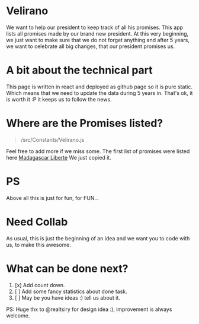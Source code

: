 # Velirano

We want to help our president to keep track of all his promises. This app lists all promises made by our brand new president. At this very beginning, we just want to make sure that we do not forget anything and after 5 years, we want to celebrate all big changes, that our president promises us.

# A bit about the technical part

This page is written in react and deployed as github page so it is pure static. Which means that we need to update the data during 5 years in. That's ok, it is worth it :P it keeps us to follow the news.

# Where are the Promises listed?

> /src/Constants/Velirano.js

Feel free to add more if we miss some.
The first list of promises were listed here [Madagascar Liberte](https://www.facebook.com/Madagascar-Liberte-323800257814589/?__xts__[0]=68.ARB30-118w_exr5aW8MnxPY6q0fFPvrnc2hiJLlJfXasisIQiBeWZej5U3Mr8mTBLL__yXs7f16iOq-TpKu67kpSLsbtsMBKKruDGCTOVAh5fvwMzK5VqDbtUIAs7QT3GtymEdSXxuGJYuNGXw39Pl-PG60yQQbzIo2gpxD-9pcOYRsQ3OwuGE8do4ubv_DwufqEB0E412hFiU9VFicIJp8o_xiAp3Is5_iyHe8Y8AP2yD5h_jiXjylBwu0C5rOpTUIvJ1PPjYu4knhLakt8zXlesCrf-0QphVqABSGLd2HCGRQF909b8IY0_Rg4XgjpU-o-EzDfMCD6CrkPW6BjXluzgA) We just copied it.

# PS

Above all this is just for fun, for FUN...

# Need Collab

As usual, this is just the beginning of an idea and we want you to code with us, to make this awesome.

# What can be done next?

1. [x] Add count down.
2. [ ] Add some fancy statistics about done task.
3. [ ] May be you have ideas :) tell us about it.

PS: Huge thx to @realtsiry for design idea :), improvement is always welcome.
